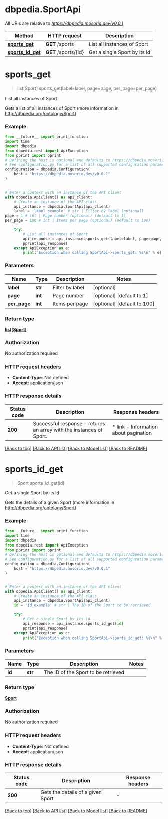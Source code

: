 # dbpedia.SportApi

All URIs are relative to *https://dbpedia.mosorio.dev/v0.0.1*

Method | HTTP request | Description
------------- | ------------- | -------------
[**sports_get**](SportApi.md#sports_get) | **GET** /sports | List all instances of Sport
[**sports_id_get**](SportApi.md#sports_id_get) | **GET** /sports/{id} | Get a single Sport by its id


# **sports_get**
> list[Sport] sports_get(label=label, page=page, per_page=per_page)

List all instances of Sport

Gets a list of all instances of Sport (more information in http://dbpedia.org/ontology/Sport)

### Example

```python
from __future__ import print_function
import time
import dbpedia
from dbpedia.rest import ApiException
from pprint import pprint
# Defining the host is optional and defaults to https://dbpedia.mosorio.dev/v0.0.1
# See configuration.py for a list of all supported configuration parameters.
configuration = dbpedia.Configuration(
    host = "https://dbpedia.mosorio.dev/v0.0.1"
)


# Enter a context with an instance of the API client
with dbpedia.ApiClient() as api_client:
    # Create an instance of the API class
    api_instance = dbpedia.SportApi(api_client)
    label = 'label_example' # str | Filter by label (optional)
page = 1 # int | Page number (optional) (default to 1)
per_page = 100 # int | Items per page (optional) (default to 100)

    try:
        # List all instances of Sport
        api_response = api_instance.sports_get(label=label, page=page, per_page=per_page)
        pprint(api_response)
    except ApiException as e:
        print("Exception when calling SportApi->sports_get: %s\n" % e)
```

### Parameters

Name | Type | Description  | Notes
------------- | ------------- | ------------- | -------------
 **label** | **str**| Filter by label | [optional] 
 **page** | **int**| Page number | [optional] [default to 1]
 **per_page** | **int**| Items per page | [optional] [default to 100]

### Return type

[**list[Sport]**](Sport.md)

### Authorization

No authorization required

### HTTP request headers

 - **Content-Type**: Not defined
 - **Accept**: application/json

### HTTP response details
| Status code | Description | Response headers |
|-------------|-------------|------------------|
**200** | Successful response - returns an array with the instances of Sport. |  * link - Information about pagination <br>  |

[[Back to top]](#) [[Back to API list]](../README.md#documentation-for-api-endpoints) [[Back to Model list]](../README.md#documentation-for-models) [[Back to README]](../README.md)

# **sports_id_get**
> Sport sports_id_get(id)

Get a single Sport by its id

Gets the details of a given Sport (more information in http://dbpedia.org/ontology/Sport)

### Example

```python
from __future__ import print_function
import time
import dbpedia
from dbpedia.rest import ApiException
from pprint import pprint
# Defining the host is optional and defaults to https://dbpedia.mosorio.dev/v0.0.1
# See configuration.py for a list of all supported configuration parameters.
configuration = dbpedia.Configuration(
    host = "https://dbpedia.mosorio.dev/v0.0.1"
)


# Enter a context with an instance of the API client
with dbpedia.ApiClient() as api_client:
    # Create an instance of the API class
    api_instance = dbpedia.SportApi(api_client)
    id = 'id_example' # str | The ID of the Sport to be retrieved

    try:
        # Get a single Sport by its id
        api_response = api_instance.sports_id_get(id)
        pprint(api_response)
    except ApiException as e:
        print("Exception when calling SportApi->sports_id_get: %s\n" % e)
```

### Parameters

Name | Type | Description  | Notes
------------- | ------------- | ------------- | -------------
 **id** | **str**| The ID of the Sport to be retrieved | 

### Return type

[**Sport**](Sport.md)

### Authorization

No authorization required

### HTTP request headers

 - **Content-Type**: Not defined
 - **Accept**: application/json

### HTTP response details
| Status code | Description | Response headers |
|-------------|-------------|------------------|
**200** | Gets the details of a given Sport |  -  |

[[Back to top]](#) [[Back to API list]](../README.md#documentation-for-api-endpoints) [[Back to Model list]](../README.md#documentation-for-models) [[Back to README]](../README.md)

